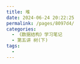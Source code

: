 ```yaml
---
title: 堆
date: 2024-06-24 20:22:25
permalink: /pages/8097d4/
categories:
  - 《数据结构》学习笔记
  - 第五讲 树(下)
tags:
  - 
---
```

